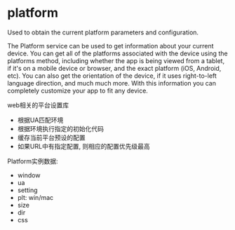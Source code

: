 # platform

Used to obtain the current platform parameters and configuration.

The Platform service can be used to get information about your current device.
You can get all of the platforms associated with the device using the platforms
method, including whether the app is being viewed from a tablet, if it's
on a mobile device or browser, and the exact platform (iOS, Android, etc).
You can also get the orientation of the device, if it uses right-to-left
language direction, and much much more. With this information you can completely
customize your app to fit any device.
 

web相关的平台设置库

- 根据UA匹配环境
- 根据环境执行指定的初始化代码
- 缓存当前平台预设的配置
- 如果URL中有指定配置, 则相应的配置优先级最高

Platform实例数据:

- window
- ua
- setting
- plt: win/mac
- size
- dir
- css

